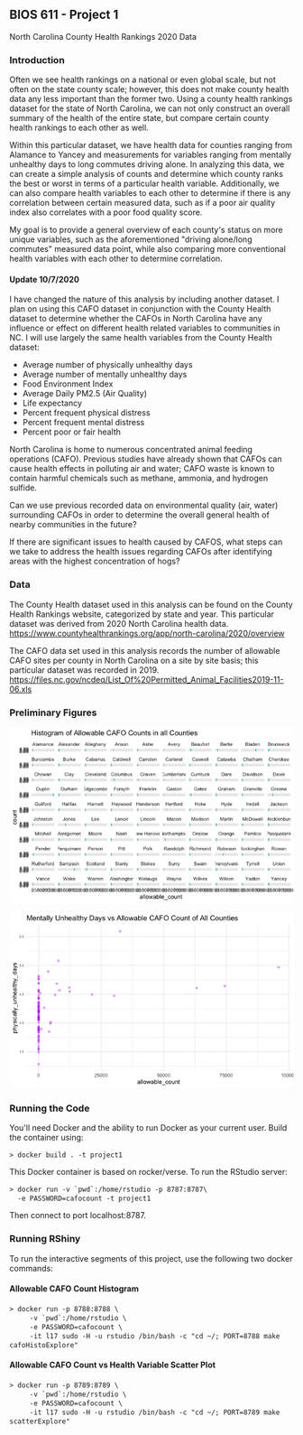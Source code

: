 BIOS 611 - Project 1
--------------------

North Carolina County Health Rankings 2020 Data

### Introduction
Often we see health rankings on a national or even global scale, but not often on the state county scale; however, this does not make county health data any less important than the former two. Using a county health rankings dataset for the state of North Carolina, we can not only construct an overall summary of the health of the entire state, but compare certain county health rankings to each other as well.

Within this particular dataset, we have health data for counties ranging from Alamance to Yancey and measurements for variables ranging from mentally unhealthy days to long commutes driving alone. In analyzing this data, we can create a simple analysis of counts and determine which county ranks the best or worst in terms of a particular health variable. Additionally, we can also compare health variables to each other to determine if there is any correlation between certain measured data, such as if a poor air quality index also correlates with a poor food quality score.

My goal is to provide a general overview of each county's status on more unique variables, such as the aforementioned "driving alone/long commutes" measured data point, while also comparing more conventional health variables with each other to determine correlation.

#### Update 10/7/2020
I have changed the nature of this analysis by including another dataset. I plan on using this CAFO dataset in conjunction with the County Health dataset to determine whether the CAFOs in North Carolina have any influence or effect on different health related variables to communities in NC. I will use largely the same health variables from the County Health dataset:
* Average number of physically unhealthy days
* Average number of mentally unhealthy days
* Food Environment Index
* Average Daily PM2.5 (Air Quality)
* Life expectancy
* Percent frequent physical distress
* Percent frequent mental distress
* Percent poor or fair health

North Carolina is home to numerous concentrated animal feeding operations (CAFO). Previous studies have already shown that CAFOs can cause health effects in polluting air and water; CAFO waste is known to contain harmful chemicals such as methane, ammonia, and hydrogen sulfide.

Can we use previous recorded data on environmental quality (air, water) surrounding CAFOs in order to determine the overall general health of nearby communities in the future?

If there are significant issues to health caused by CAFOS, what steps can we take to address the health issues regarding CAFOs after identifying areas with the highest concentration of hogs?

### Data
The County Health dataset used in this analysis can be found on the County Health Rankings website, categorized by state and year. This particular dataset was derived from 2020 North Carolina health data.
https://www.countyhealthrankings.org/app/north-carolina/2020/overview

The CAFO data set used in this analysis records the number of allowable CAFO sites per county in North Carolina on a site by site basis; this particular dataset was recorded in 2019.
https://files.nc.gov/ncdeq/List_Of%20Permitted_Animal_Facilities2019-11-06.xls

### Preliminary Figures
![](county_CAFO_histogram.png)

![](mental_days_vs_CAFO_count.png)

### Running the Code
You'll need Docker and the ability to run Docker as your current user.
Build the container using:

    > docker build . -t project1

This Docker container is based on rocker/verse. To run the RStudio server:

    > docker run -v `pwd`:/home/rstudio -p 8787:8787\
      -e PASSWORD=cafocount -t project1
      
Then connect to port localhost:8787.

### Running RShiny
To run the interactive segments of this project, use the following two docker commands:
#### Allowable CAFO Count Histogram

    > docker run -p 8788:8788 \
         -v `pwd`:/home/rstudio \
         -e PASSWORD=cafocount \
         -it l17 sudo -H -u rstudio /bin/bash -c "cd ~/; PORT=8788 make cafoHistoExplore"

#### Allowable CAFO Count vs Health Variable Scatter Plot

    > docker run -p 8789:8789 \
         -v `pwd`:/home/rstudio \
         -e PASSWORD=cafocount \
         -it l17 sudo -H -u rstudio /bin/bash -c "cd ~/; PORT=8789 make scatterExplore"

